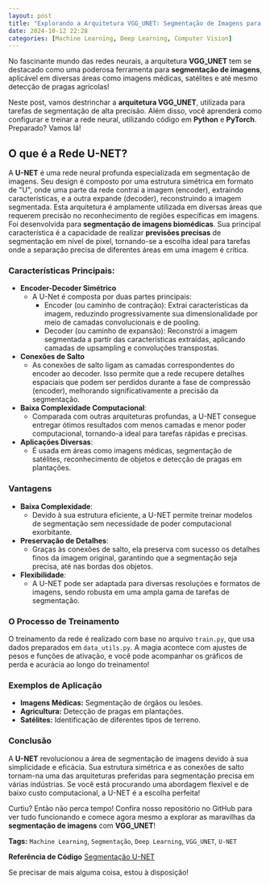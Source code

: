 ```yaml
---
layout: post
title: "Explorando a Arquitetura VGG_UNET: Segmentação de Imagens para Iniciantes"
date: 2024-10-12 22:28
categories: [Machine Learning, Deep Learning, Computer Vision]
---
```


No fascinante mundo das redes neurais, a arquitetura **VGG_UNET** tem se destacado como uma poderosa ferramenta para **segmentação de imagens**, aplicável em diversas áreas como imagens médicas, satélites e até mesmo detecção de pragas agrícolas!

Neste post, vamos destrinchar a **arquitetura VGG_UNET**, utilizada para tarefas de segmentação de alta precisão. Além disso, você aprenderá como configurar e treinar a rede neural, utilizando código em **Python** e **PyTorch**. Preparado? Vamos lá!

## O que é a Rede U-NET?

A **U-NET** é uma rede neural profunda especializada em segmentação de imagens. Seu design é composto por uma estrutura simétrica em formato de "U", onde uma parte da rede contrai a imagem (encoder), extraindo características, e a outra expande (decoder), reconstruindo a imagem segmentada. Esta arquitetura é amplamente utilizada em diversas áreas que requerem precisão no reconhecimento de regiões específicas em imagens. Foi desenvolvida para **segmentação de imagens biomédicas**. Sua principal característica é a capacidade de realizar **previsões precisas** de segmentação em nível de pixel, tornando-se a escolha ideal para tarefas onde a separação precisa de diferentes áreas em uma imagem é crítica.

### Características Principais:
- **Encoder-Decoder Simétrico**
    - A U-Net é composta por duas partes principais:
        - Encoder (ou caminho de contração): Extrai características da imagem, reduzindo progressivamente sua dimensionalidade por meio de camadas convolucionais e de pooling.
        - Decoder (ou caminho de expansão): Reconstrói a imagem segmentada a partir das características extraídas, aplicando camadas de upsampling e convoluções transpostas.
- **Conexões de Salto**
    - As conexões de salto ligam as camadas correspondentes do encoder ao decoder. Isso permite que a rede recupere detalhes espaciais que podem ser perdidos durante a fase de compressão (encoder), melhorando significativamente a precisão da segmentação.
- **Baixa Complexidade Computacional**: 
    - Comparada com outras arquiteturas profundas, a U-NET consegue entregar ótimos resultados com menos camadas e menor poder computacional, tornando-a ideal para tarefas rápidas e precisas.
- **Aplicações Diversas**: 
    - É usada em áreas como imagens médicas, segmentação de satélites, reconhecimento de objetos e detecção de pragas em plantações.

### Vantagens
- **Baixa Complexidade**: 
    - Devido à sua estrutura eficiente, a U-NET permite treinar modelos de segmentação sem necessidade de poder computacional exorbitante.
- **Preservação de Detalhes**: 
    - Graças às conexões de salto, ela preserva com sucesso os detalhes finos da imagem original, garantindo que a segmentação seja precisa, até nas bordas dos objetos.
- **Flexibilidade**: 
    - A U-NET pode ser adaptada para diversas resoluções e formatos de imagens, sendo robusta em uma ampla gama de tarefas de segmentação.

### O Processo de Treinamento

O treinamento da rede é realizado com base no arquivo `train.py`, que usa dados preparados em `data_utils.py`. A magia acontece com ajustes de pesos e funções de ativação, e você pode acompanhar os gráficos de perda e acurácia ao longo do treinamento!

### Exemplos de Aplicação

- **Imagens Médicas:** Segmentação de órgãos ou lesões.
- **Agricultura:** Detecção de pragas em plantações.
- **Satélites:** Identificação de diferentes tipos de terreno.

### Conclusão

A **U-NET** revolucionou a área de segmentação de imagens devido à sua simplicidade e eficácia. Sua estrutura simétrica e as conexões de salto tornam-na uma das arquiteturas preferidas para segmentação precisa em várias indústrias. Se você está procurando uma abordagem flexível e de baixo custo computacional, a U-NET é a escolha perfeita!

Curtiu? Então não perca tempo! Confira nosso repositório no GitHub para ver tudo funcionando e comece agora mesmo a explorar as maravilhas da **segmentação de imagens** com **VGG_UNET**!

**Tags:** `Machine Learning`, `Segmentação`, `Deep Learning`, `VGG_UNET`, `U-NET`

**Referência de Código**
[Segmentação U-NET](https://github.com/jeanferreiraufu/image-segmentation/blob/main/src/notebook-u-net.ipynb)

Se precisar de mais alguma coisa, estou à disposição!